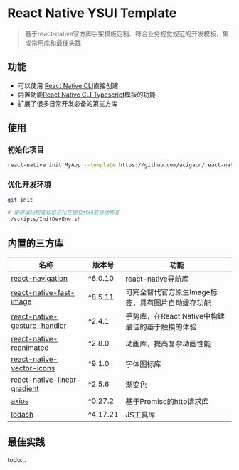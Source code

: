 # React Native YSUI Template

> 基于react-native官方脚手架模板定制、符合业务视觉规范的开发模板，集成常用库和最佳实践

## 功能

- 可以使用 [React Native CLI](https://github.com/react-native-community/cli)直接创建
- 内置功能[React Native CLI Typescript](https://github.com/react-native-community/react-native-template-typescript)模板的功能
- 扩展了很多日常开发必备的第三方库

## 使用

### 初始化项目

```sh
react-native init MyApp --template https://github.com/acigacn/react-native-template-ysui
```

### 优化开发环境

```sh
git init

# 使得编码检查和格式化在提交代码前自动修复
./scripts/InitDevEnv.sh
```

## 内置的三方库

| 名称                                                         | 版本号  | 功能                                              |
| ------------------------------------------------------------ | ------- | ------------------------------------------------- |
| [react-navigation](https://reactnavigation.org/)             | ^6.0.10  | react-native导航库                                |
| [react-native-fast-image](https://github.com/DylanVann/react-native-fast-image) | ^8.5.11  | 可完全替代官方原生Image标签，具有图片自动缓存功能 |
| [react-native-gesture-handler](https://github.com/software-mansion/react-native-gesture-handler) | ^2.4.1  | 手势库，在React Native中构建最佳的基于触摸的体验  |
| [react-native-reanimated](https://github.com/software-mansion/react-native-reanimated) | ^2.8.0 | 动画库，提高复杂动画性能                          |
| [react-native-vector-icons](https://github.com/oblador/react-native-vector-icons) | ^9.1.0  | 字体图标库                                        
| [react-native-linear-gradient](https://github.com/react-native-linear-gradient/react-native-linear-gradient)                      | ^2.5.6 | 渐变色                           |
| [axios](https://github.com/axios/axios)                      | ^0.27.2 | 基于Promise的http请求库                           |
| [lodash](https://github.com/lodash/lodash)                      | ^4.17.21 | JS工具库                           |





## 最佳实践

todo...

